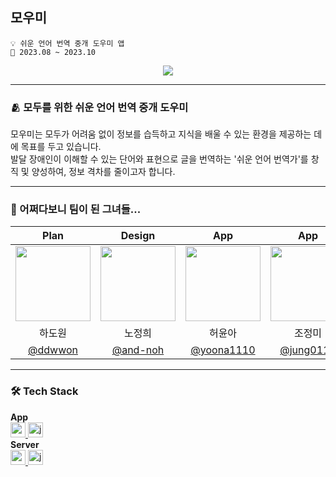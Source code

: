 ## 모우미

```
💡 쉬운 언어 번역 중개 도우미 앱
📆 2023.08 ~ 2023.10
```

<div align="center">
  <a href="https://hits.seeyoufarm.com"><img src="https://hits.seeyoufarm.com/api/count/incr/badge.svg?url=https://github.com/Makive-moumi/Moumi_Server.git&count_bg=%236CE0C8&title_bg=%23159A7F&icon=staffbase.svg&icon_color=%23E9F6F2&title=%EB%AA%A8%EC%9A%B0%EB%AF%B8+Server&edge_flat=false"/></a>
</div>

---

### 🫂 모두를 위한 쉬운 언어 번역 중개 도우미

모우미는 모두가 어려움 없이 정보를 습득하고 지식을 배울 수 있는 환경을 제공하는 데에 목표를 두고 있습니다.  
발달 장애인이 이해할 수 있는 단어와 표현으로 글을 번역하는 '쉬운 언어 번역가'를 창직 및 양성하여, 정보 격차를 줄이고자 합니다.

<!-- ---

### 
대부분의 자료는 발달 장애인이 이해하기 어려운 단어와 표현으로 구성되어 있어, 많은 발달장애인들이 나이에 맞는 교양과 지식을 배우지 못하고 있습니다.  -->

---

### 👥 어쩌다보니 팀이 된 그녀들...

|                                      Plan                                       |                                      Design                                       |                                        App                                        |                                       App                                        |                                      Server                                      |
|:-------------------------------------------------------------------------------:|:---------------------------------------------------------------------------------:|:---------------------------------------------------------------------------------:|:--------------------------------------------------------------------------------:|:--------------------------------------------------------------------------------:|
| <img width="120px" src="https://avatars.githubusercontent.com/u/70639119?v=4"/> | <img width="120px" src="https://avatars.githubusercontent.com/u/111678149?v=4" /> | <img width="120px" src="https://avatars.githubusercontent.com/u/101046600?v=4" /> | <img width="120px" src="https://avatars.githubusercontent.com/u/76805879?v=4" /> | <img width="120px" src="https://avatars.githubusercontent.com/u/69310195?v=4" /> |
|                                       하도원                                       |                                        노정희                                        |                                        허윤아                                        |                                       조정미                                        |                                       이소연                                        |
|                      [@ddwwon](https://github.com/ddwwon)                       |                      [@and-noh](https://github.com/and-noh)                       |                    [@yoona1110](https://github.com/yoona1110)                     |                     [@jung0115](https://github.com/jung0115)                     |                     [@soyeonii](https://github.com/soyeonii)                     |

---

### 🛠️ Tech Stack

**App**  
<a href="https://reactnative.dev/" target="_blank" rel="noreferrer"> <img src="https://img.shields.io/badge/react_native-282C34?style=for-the-badge&logo=react&logoColor=#61DAFB" alt="reactnative" height="24"/> </a> <!-- ReactNative -->
<a href="https://developer.mozilla.org/en-US/docs/Web/JavaScript" target="_blank" rel="noreferrer"> <img src="http://img.shields.io/badge/-Javascript-f7e018?style=for-the-badge&logo=javascript&logoColor=black" alt="javascript" height="24"/> </a> <!-- JavaScript -->  
**Server**  
<a href="https://spring.io/projects/spring-boot" target="_blank" rel="noreferrer"> <img src="http://img.shields.io/badge/-spring_boot-6DB33F?style=for-the-badge&logo=springboot&logoColor=white" alt="springboot" height="24"/> </a> <!-- SpringBoot -->
<a href="https://www.java.com" target="_blank" rel="noreferrer"> <img src="https://img.shields.io/badge/java-007396?style=for-the-badge&logo=java&logoColor=white" alt="java" height="24"/> </a> <!-- Java -->  
